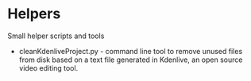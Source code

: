 # Helpers
Small helper scripts and tools

* cleanKdenliveProject.py - command line tool to remove unused files from disk based on a text file generated in Kdenlive, an open source video editing tool.
